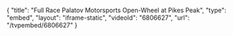{
    "title": "Full Race Palatov Motorsports Open-Wheel at Pikes Peak",
    "type": "embed",
    "layout": "iframe-static",
    "videoId": "6806627",
    "url": "\/tvpembed\/6806627"
}